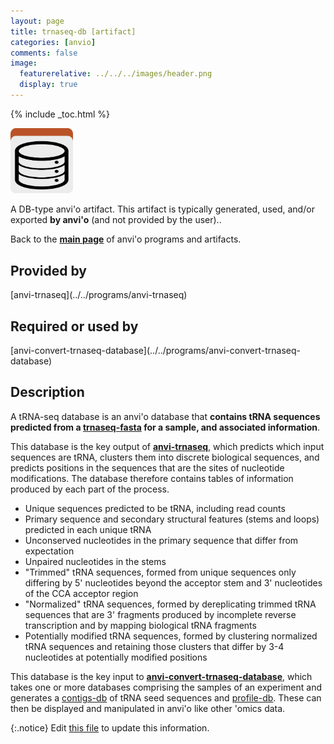 ```yaml
---
layout: page
title: trnaseq-db [artifact]
categories: [anvio]
comments: false
image:
  featurerelative: ../../../images/header.png
  display: true
---
```



{% include _toc.html %}


<img src="../../images/icons/DB.png" alt="DB" style="width:100px; border:none" />

A DB-type anvi'o artifact. This artifact is typically generated, used, and/or exported **by anvi'o** (and not provided by the user)..

Back to the **[main page](../../)** of anvi'o programs and artifacts.

## Provided by


<p style="text-align: left" markdown="1"><span class="artifact-p">[anvi-trnaseq](../../programs/anvi-trnaseq)</span></p>


## Required or used by


<p style="text-align: left" markdown="1"><span class="artifact-r">[anvi-convert-trnaseq-database](../../programs/anvi-convert-trnaseq-database)</span></p>


## Description

A tRNA-seq database is an anvi'o database that **contains tRNA sequences predicted from a <span class="artifact-n">[trnaseq-fasta](/software/anvio/help/main/artifacts/trnaseq-fasta)</span> for a sample, and associated information**.

This database is the key output of **<span class="artifact-n">[anvi-trnaseq](/software/anvio/help/main/programs/anvi-trnaseq)</span>**, which predicts which input sequences are tRNA, clusters them into discrete biological sequences, and predicts positions in the sequences that are the sites of nucleotide modifications. The database therefore contains tables of information produced by each part of the process.

* Unique sequences predicted to be tRNA, including read counts
* Primary sequence and secondary structural features (stems and loops) predicted in each unique tRNA
* Unconserved nucleotides in the primary sequence that differ from expectation
* Unpaired nucleotides in the stems
* "Trimmed" tRNA sequences, formed from unique sequences only differing by 5' nucleotides beyond the acceptor stem and 3' nucleotides of the CCA acceptor region
* "Normalized" tRNA sequences, formed by dereplicating trimmed tRNA sequences that are 3' fragments produced by incomplete reverse transcription and by mapping biological tRNA fragments
* Potentially modified tRNA sequences, formed by clustering normalized tRNA sequences and retaining those clusters that differ by 3-4 nucleotides at potentially modified positions

This database is the key input to **<span class="artifact-n">[anvi-convert-trnaseq-database](/software/anvio/help/main/programs/anvi-convert-trnaseq-database)</span>**, which takes one or more databases comprising the samples of an experiment and generates a <span class="artifact-n">[contigs-db](/software/anvio/help/main/artifacts/contigs-db)</span> of tRNA seed sequences and <span class="artifact-n">[profile-db](/software/anvio/help/main/artifacts/profile-db)</span>. These can then be displayed and manipulated in anvi'o like other 'omics data.

{:.notice}
Edit [this file](https://github.com/merenlab/anvio/tree/master/anvio/docs/artifacts/trnaseq-db.md) to update this information.

